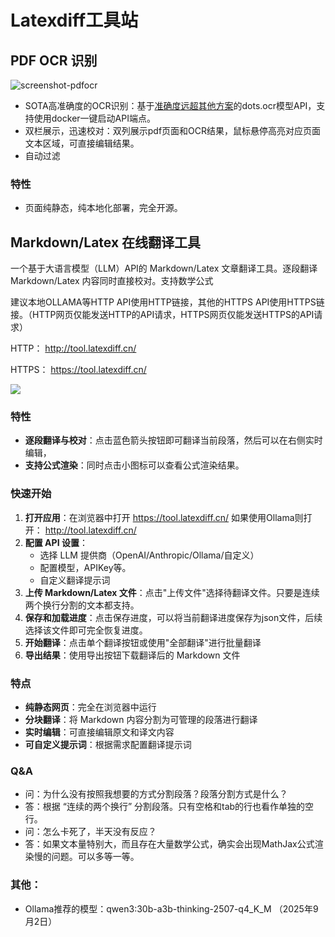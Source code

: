 # Latexdiff工具站

## PDF OCR 识别

![screenshot-pdfocr](screenshot-pdfocr.png.png)

- SOTA高准确度的OCR识别：基于[准确度远超其他方案](https://github.com/rednote-hilab/dots.ocr?tab=readme-ov-file#benchmark-results)的dots.ocr模型API，支持使用docker一键启动API端点。
- 双栏展示，迅速校对：双列展示pdf页面和OCR结果，鼠标悬停高亮对应页面文本区域，可直接编辑结果。
- 自动过滤

### 特性

- 页面纯静态，纯本地化部署，完全开源。

## Markdown/Latex 在线翻译工具

一个基于大语言模型（LLM）API的 Markdown/Latex 文章翻译工具。逐段翻译 Markdown/Latex 内容同时直接校对。支持数学公式

建议本地OLLAMA等HTTP API使用HTTP链接，其他的HTTPS API使用HTTPS链接。（HTTP网页仅能发送HTTP的API请求，HTTPS网页仅能发送HTTPS的API请求）

HTTP： http://tool.latexdiff.cn/

HTTPS： https://tool.latexdiff.cn/

<!-- 
推荐的翻译Prompt形式：（上下文数量设置为0）

```
你的任务是将以下原文文本翻译成中文，保持latex或者markdown格式和结构，不要输出额外的解释或注释，也不用输出前文和后文的翻译。

术语的处理：
unification: 需要保留原英文，
biunifucation: 需要保留原始英文，
contravariant: 翻译为“逆变”，
soundness需要保留原英文，
preorder 翻译为 “前序”
monotype environment 翻译为单态类型环境
``` -->

![](screenshot-translation.png)

### 特性

- **逐段翻译与校对**：点击蓝色箭头按钮即可翻译当前段落，然后可以在右侧实时编辑，
- **支持公式渲染**：同时点击小图标可以查看公式渲染结果。

### 快速开始

1. **打开应用**：在浏览器中打开 https://tool.latexdiff.cn/  如果使用Ollama则打开： http://tool.latexdiff.cn/
2. **配置 API 设置**：
   - 选择 LLM 提供商（OpenAI/Anthropic/Ollama/自定义）
   - 配置模型，APIKey等。
   - 自定义翻译提示词
3. **上传 Markdown/Latex 文件**：点击"上传文件"选择待翻译文件。只要是连续两个换行分割的文本都支持。
4. **保存和加载进度**：点击保存进度，可以将当前翻译进度保存为json文件，后续选择该文件即可完全恢复进度。
4. **开始翻译**：点击单个翻译按钮或使用"全部翻译"进行批量翻译
5. **导出结果**：使用导出按钮下载翻译后的 Markdown 文件

### 特点

- **纯静态网页**：完全在浏览器中运行
- **分块翻译**：将 Markdown 内容分割为可管理的段落进行翻译
- **实时编辑**：可直接编辑原文和译文内容
- **可自定义提示词**：根据需求配置翻译提示词

### Q&A

- 问：为什么没有按照我想要的方式分割段落？段落分割方式是什么？
- 答：根据 “连续的两个换行” 分割段落。只有空格和tab的行也看作单独的空行。
- 问：怎么卡死了，半天没有反应？
- 答：如果文本量特别大，而且存在大量数学公式，确实会出现MathJax公式渲染慢的问题。可以多等一等。

### 其他：

- Ollama推荐的模型：qwen3:30b-a3b-thinking-2507-q4_K_M  （2025年9月2日）
